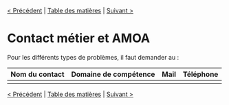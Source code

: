 [< Précédent](./1300-normesEtConventions.md) | [Table des matières](./9999-toc.md) | [Suivant >](./1500-historiqueApplication.md)

# Contact métier et AMOA

Pour les différents types de problèmes, il faut demander au :

| Nom du contact | Domaine de compétence | Mail |	Téléphone |
|----------------|-----------------------|------|-----------|
|                |	                     |      |           |

[< Précédent](./1300-normesEtConventions.md) | [Table des matières](./9999-toc.md) | [Suivant >](./1500-historiqueApplication.md)
